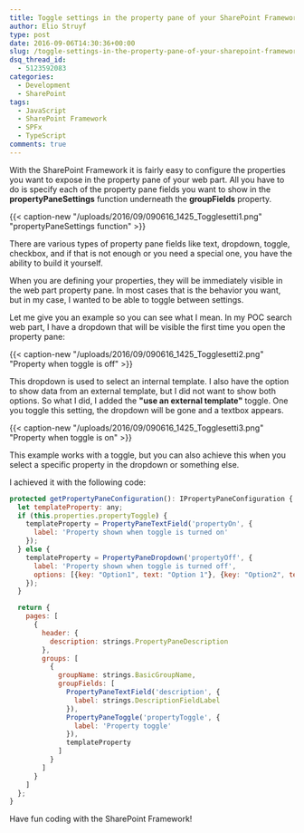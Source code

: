```yaml
---
title: Toggle settings in the property pane of your SharePoint Framework web part
author: Elio Struyf
type: post
date: 2016-09-06T14:30:36+00:00
slug: /toggle-settings-in-the-property-pane-of-your-sharepoint-framework-web-part/
dsq_thread_id:
  - 5123592083
categories:
  - Development
  - SharePoint
tags:
  - JavaScript
  - SharePoint Framework
  - SPFx
  - TypeScript
comments: true
---
```


With the SharePoint Framework it is fairly easy to configure the properties you want to expose in the property pane of your web part. All you have to do is specify each of the property pane fields you want to show in the **propertyPaneSettings** function underneath the **groupFields** property.

{{< caption-new "/uploads/2016/09/090616_1425_Togglesetti1.png" "propertyPaneSettings function" >}}

There are various types of property pane fields like text, dropdown, toggle, checkbox, and if that is not enough or you need a special one, you have the ability to build it yourself.

When you are defining your properties, they will be immediately visible in the web part property pane. In most cases that is the behavior you want, but in my case, I wanted to be able to toggle between settings.

Let me give you an example so you can see what I mean. In my POC search web part, I have a dropdown that will be visible the first time you open the property pane:

{{< caption-new "/uploads/2016/09/090616_1425_Togglesetti2.png" "Property when toggle is off" >}}

This dropdown is used to select an internal template. I also have the option to show data from an external template, but I did not want to show both options. So what I did, I added the **"use an external template"** toggle. One you toggle this setting, the dropdown will be gone and a textbox appears.

{{< caption-new "/uploads/2016/09/090616_1425_Togglesetti3.png" "Property when toggle is on" >}}

This example works with a toggle, but you can also achieve this when you select a specific property in the dropdown or something else.

I achieved it with the following code:

```JavaScript
protected getPropertyPaneConfiguration(): IPropertyPaneConfiguration {
  let templateProperty: any;
  if (this.properties.propertyToggle) {
    templateProperty = PropertyPaneTextField('propertyOn', {
      label: 'Property shown when toggle is turned on'
    });
  } else {
    templateProperty = PropertyPaneDropdown('propertyOff', {
      label: 'Property shown when toggle is turned off',
      options: [{key: "Option1", text: "Option 1"}, {key: "Option2", text: "Option 2"}]
    });
  }

  return {
    pages: [
      {
        header: {
          description: strings.PropertyPaneDescription
        },
        groups: [
          {
            groupName: strings.BasicGroupName,
            groupFields: [
              PropertyPaneTextField('description', {
                label: strings.DescriptionFieldLabel
              }),
              PropertyPaneToggle('propertyToggle', {
                label: 'Property toggle'
              }),
              templateProperty
            ]
          }
        ]
      }
    ]
  };
}
```

Have fun coding with the SharePoint Framework!